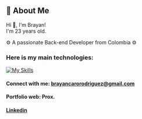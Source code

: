 ## 🚀 About Me

Hi 👋, I'm Brayan!<br>
I'm 23 years old.

⚙️ A passionate Back-end Developer from Colombia ⚙️

### Here is my main technologies:
[![My Skills](https://skillicons.dev/icons?i=js,py,mysql,c,django&theme=light)](https://skillicons.dev)

#### Connect with me: brayancarorodriguez@gmail.com
#### Portfolio web: Prox.
#### [Linkedin](https://www.linkedin.com/in/brayan-caro-a605a22b6/)
